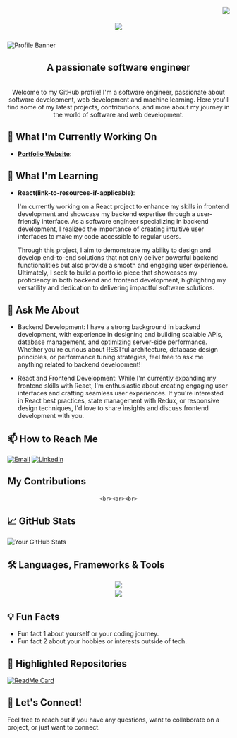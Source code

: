 <img align="right" src="https://visitor-badge.laobi.icu/badge?page_id=KafuiAdaku.KafuiAdaku"></img>

<h1 align="center">
    <img src="https://readme-typing-svg.herokuapp.com/?
    font-Rigteous&size=35&center=true&vCenter=true&width=500&height=70&duration=4000&lines=Hi+There!+👋;+I'm+Dennis+Adaku!;">
</h1>

![Profile Banner](url-to-your-banner-image)

<h2 align="center">A passionate software engineer</h2>

<br>

<div align="center">
    Welcome to my GitHub profile! I'm a software engineer, passionate about software development, 
    web development and machine learning. Here you'll find some of my latest projects, contributions, 
    and more about my journey in the world of software and web development.
</div>

## 🔭 What I'm Currently Working On

- **[Portfolio Website](link-to-project)**:

## 🌱 What I'm Learning

- **React(link-to-resources-if-applicable)**:  

    I'm currently working on a React project to enhance my skills in frontend development and 
    showcase my backend expertise through a user-friendly interface. As a software engineer 
    specializing in backend development, I realized the importance of creating intuitive user 
    interfaces to make my code accessible to regular users.

    Through this project, I aim to demonstrate my ability to design and develop end-to-end 
    solutions that not only deliver powerful backend functionalities but also provide a smooth 
    and engaging user experience. Ultimately, I seek to build a portfolio piece that showcases 
    my proficiency in both backend and frontend development, highlighting my versatility 
    and dedication to delivering impactful software solutions.

## 💬 Ask Me About

- Backend Development:
I have a strong background in backend development, with experience in designing and building 
scalable APIs, database management, and optimizing server-side performance. Whether you're 
curious about RESTful architecture, database design principles, or performance tuning strategies, 
feel free to ask me anything related to backend development!

- React and Frontend Development:
While I'm currently expanding my frontend skills with React, I'm enthusiastic about 
creating engaging user interfaces and crafting seamless user experiences. 
If you're interested in React best practices, state management with Redux, 
or responsive design techniques, I'd love to share insights and discuss frontend development with you.

## 📫 How to Reach Me

[![Email](https://img.shields.io/badge/Gmail-333333?style=for-the-badge&logo=gmail&logoColro=red)](mailto:ouvertn@gmail.com)
[![LinkedIn](https://img.shields.io/badge/LinkedIn-0077B5?style=for-the-badge&logo=linkedin&logoColor=white)](https://linkedin/in/dennisadaku)

## My Contributions

<div align="center">
    <img= alt="snake eating my contributions" src="https://raw.githubusercontent.com/KafuiAdaku/KafuiAdaku/output/github-contribution-grid-snake.svg">

    <br><br><br>
</div>

## 📈 GitHub Stats

![Your GitHub Stats](https://github-readme-stats.vercel.app/api?username=KafuiAdaku&show_icons=true&theme=merko)

## 🛠️ Languages, Frameworks & Tools

<div>
    <div align=center>
        <a href="https://skillicons.dev">
            <img src="https://skillicons.dev/icons?i=python,javascript,nodejs,mysql,django,flask,c"><br>
            <img src="https://skillicons.dev/icons?i=html,css,bootstrap,redis,react,git,r,matlab">
        </a>
    </div>
</div>

## 💡 Fun Facts

- Fun fact 1 about yourself or your coding journey.
- Fun fact 2 about your hobbies or interests outside of tech.

## 🎨 Highlighted Repositories

[![ReadMe Card](https://github-readme-stats.vercel.app/api/pin/?username=KafuiAdaku&repo=modern_blog_api&theme=radical)](https://github.com/KafuiAdaku/modern_blog_api)


## 🤝 Let's Connect!

Feel free to reach out if you have any questions, want to collaborate on a project, or just want to connect.

